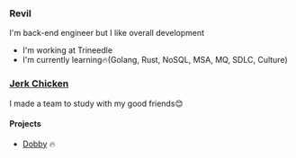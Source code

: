 ### __Revil__
I'm back-end engineer but I like overall development
- I'm working at Trineedle
- I'm currently learning🔥(Golang, Rust, NoSQL, MSA, MQ, SDLC, Culture)

### __[Jerk Chicken](https://github.com/Jerk-Chickens)__
I made a team to study with my good friends😊
#### Projects
- [Dobby](https://github.com/orgs/Jerk-Chickens/repositories?q=dobby&type=all&sort=) 🔥
